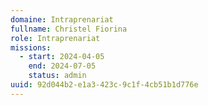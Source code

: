 ```yaml
---
domaine: Intraprenariat
fullname: Christel Fiorina
role: Intraprenariat
missions:
  - start: 2024-04-05
    end: 2024-07-05
    status: admin
uuid: 92d044b2-e1a3-423c-9c1f-4cb51b1d776e
---
```

